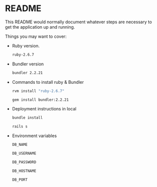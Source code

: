 # README

This README would normally document whatever steps are necessary to get the
application up and running.

Things you may want to cover:

* Ruby version.
  ```sh
  ruby-2.6.7
  ```

* Bundler version
  ```sh
  bundler 2.2.21
  ```

* Commands to install ruby & Bundler 
  ```sh
  rvm install "ruby-2.6.7"
  ```
  ```sh
  gem install bundler:2.2.21
  ```

* Deployment instructions in local
  ```sh
  bundle install
  ```
  ```sh
  rails s
  ```
* Environment variables
  ```sh
  DB_NAME
  ```
  ```sh
  DB_USERNAME
  ```
  ```sh
  DB_PASSWORD
  ```
  ```sh
  DB_HOSTNAME
  ```
  ```sh
  DB_PORT
  ```
